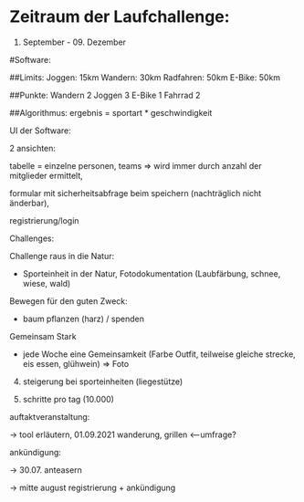 # Zeitraum der Laufchallenge:
 1.  September - 09. Dezember

#Software:

##Limits:
Joggen: 15km
Wandern: 30km
Radfahren: 50km
E-Bike: 50km

##Punkte:
Wandern 2
Joggen 3
E-Bike 1
Fahrrad 2

##Algorithmus:
ergebnis = sportart \* geschwindigkeit

UI der Software:

2 ansichten:

tabelle = einzelne personen, teams => wird immer durch anzahl der mitglieder ermittelt,

formular mit sicherheitsabfrage beim speichern (nachträglich nicht änderbar),

registrierung/login

Challenges:

Challenge raus in die Natur:

- Sporteinheit in der Natur, Fotodokumentation (Laubfärbung, schnee, wiese, wald)

Bewegen für den guten Zweck:

- baum pflanzen (harz) / spenden

Gemeinsam Stark

- jede Woche eine Gemeinsamkeit (Farbe Outfit, teilweise gleiche strecke, eis essen, glühwein) => Foto

4. steigerung bei sporteinheiten (liegestütze)

5. schritte pro tag (10.000)

auftaktveranstaltung:

-> tool erläutern, 01.09.2021 wanderung, grillen <--umfrage?

ankündigung:

-> 30.07. anteasern

-> mitte august registrierung + ankündigung

